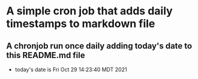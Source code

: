 A simple cron job that adds daily timestamps to markdown file
============================================================
## A chronjob run once daily adding today's date to this README.md file
* today's date is Fri Oct 29 14:23:40 MDT 2021
